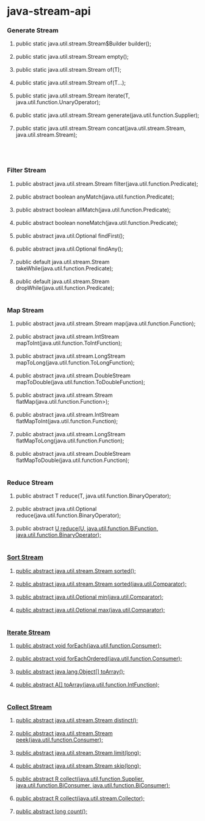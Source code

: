 # java-stream-api
<h3>Generate Stream</h3>
<ol>
	<li> public static <T> java.util.stream.Stream$Builder<T> builder(); <br><br></li>
  <li> public static <T> java.util.stream.Stream<T> empty(); <br><br></li>
  <li> public static <T> java.util.stream.Stream<T> of(T); <br><br></li>
  <li> public static <T> java.util.stream.Stream<T> of(T...); <br><br></li>
  <li> public static <T> java.util.stream.Stream<T> iterate(T, java.util.function.UnaryOperator<T>); <br><br></li>
  <li> public static <T> java.util.stream.Stream<T> generate(java.util.function.Supplier<T>); <br><br></li>
  <li> public static <T> java.util.stream.Stream<T> concat(java.util.stream.Stream<? extends T>, java.util.stream.Stream<? extends T>); <br><br><br><br></li>
  </ol>
  
  <h3>Filter Stream</h3>
  
  <ol>
	<li> public abstract java.util.stream.Stream<T> filter(java.util.function.Predicate<? super T>); <br><br></li>
	<li> public abstract boolean anyMatch(java.util.function.Predicate<? super T>); <br><br></li>
	<li> public abstract boolean allMatch(java.util.function.Predicate<? super T>); <br><br></li>
	<li> public abstract boolean noneMatch(java.util.function.Predicate<? super T>); <br><br></li>
	<li> public abstract java.util.Optional<T> findFirst(); <br><br></li>
	<li> public abstract java.util.Optional<T> findAny(); <br><br></li>
	<li>public default java.util.stream.Stream<T> takeWhile(java.util.function.Predicate<? super T>);<br><br></li>
	<li>public default java.util.stream.Stream<T> dropWhile(java.util.function.Predicate<? super T>);<br><br></li>
  </ol>

<h3>Map Stream</h3>
<ol>
  <li> public abstract <R> java.util.stream.Stream<R> map(java.util.function.Function<? super T, ? extends R>); <br><br></li>
  <li> public abstract java.util.stream.IntStream mapToInt(java.util.function.ToIntFunction<? super T>); <br><br></li>
  <li> public abstract java.util.stream.LongStream mapToLong(java.util.function.ToLongFunction<? super T>); <br><br></li>
  <li> public abstract java.util.stream.DoubleStream mapToDouble(java.util.function.ToDoubleFunction<? super T>); <br><br></li>
  <li> public abstract <R> java.util.stream.Stream<R> flatMap(java.util.function.Function<? super T, ? extends java.util.stream.Stream<? extends R>>); <br><br></li>
  <li> public abstract java.util.stream.IntStream flatMapToInt(java.util.function.Function<? super T, ? extends java.util.stream.IntStream>); <br><br></li>
  <li> public abstract java.util.stream.LongStream flatMapToLong(java.util.function.Function<? super T, ? extends java.util.stream.LongStream>); <br><br></li>
  <li> public abstract java.util.stream.DoubleStream flatMapToDouble(java.util.function.Function<? super T, ? extends java.util.stream.DoubleStream>); <br><br></li>
</ol>

<h3>Reduce Stream</h3>
<ol>
	<li> public abstract T reduce(T, java.util.function.BinaryOperator<T>); <br><br></li>
  <li> public abstract java.util.Optional<T> reduce(java.util.function.BinaryOperator<T>); <br><br></li>
  <li> public abstract <U> U reduce(U, java.util.function.BiFunction<U, ? super T, U>, java.util.function.BinaryOperator<U>); <br><br></li>
</ol>

<h3>Sort Stream</h3>
<ol>
	<li> public abstract java.util.stream.Stream<T> sorted(); <br><br></li>
  <li> public abstract java.util.stream.Stream<T> sorted(java.util.Comparator<? super T>); <br><br></li>
  <li> public abstract java.util.Optional<T> min(java.util.Comparator<? super T>); <br><br></li>
	<li> public abstract java.util.Optional<T> max(java.util.Comparator<? super T>); <br><br></li>
</ol>

<h3>Iterate Stream</h3>
<ol>
	<li> public abstract void forEach(java.util.function.Consumer<? super T>); <br><br></li>
  <li> public abstract void forEachOrdered(java.util.function.Consumer<? super T>); <br><br></li>
  <li> public abstract java.lang.Object[] toArray(); <br><br></li>
  <li> public abstract <A> A[] toArray(java.util.function.IntFunction<A[]>); <br><br></li>
</ol>

<h3>Collect Stream</h3>
<ol>
<li> public abstract java.util.stream.Stream<T> distinct(); <br><br></li>
<li> public abstract java.util.stream.Stream<T> peek(java.util.function.Consumer<? super T>); <br><br></li>
	<li> public abstract java.util.stream.Stream<T> limit(long); <br><br></li>
	<li> public abstract java.util.stream.Stream<T> skip(long); <br><br></li>
	<li> public abstract <R> R collect(java.util.function.Supplier<R>, java.util.function.BiConsumer<R, ? super T>, java.util.function.BiConsumer<R, R>); <br><br></li>
  <li> public abstract <R, A> R collect(java.util.stream.Collector<? super T, A, R>); <br><br></li>
  
  <li> public abstract long count(); <br><br></li>
</ol>